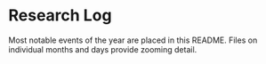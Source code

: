 Research Log
===


Most notable events of the year are placed in this README. Files on individual months and days provide zooming detail. 
